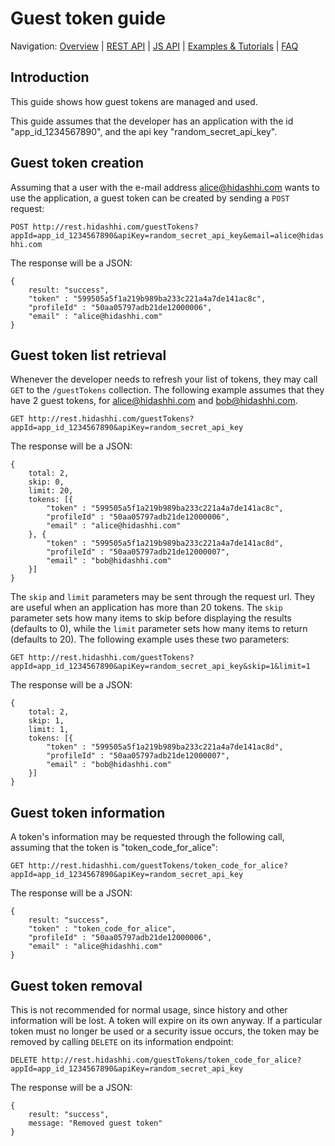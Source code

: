 # Guest token guide

Navigation:
[Overview](../overview.md) |
[REST API](../api/rest/README.md) |
[JS API](../api/js/README.md) |
[Examples & Tutorials](../samples_and_how_tos.md) |
[FAQ](../faq.md)

## Introduction
This guide shows how guest tokens are managed and used.

This guide assumes that the developer has an application with the id "app_id_1234567890", and the api key "random_secret_api_key".

## Guest token creation

Assuming that a user with the e-mail address alice@hidashhi.com wants to use the application, a guest token can be created by sending a `POST` request:

`POST http://rest.hidashhi.com/guestTokens?appId=app_id_1234567890&apiKey=random_secret_api_key&email=alice@hidashhi.com`

The response will be a JSON:

    {
        result: "success",
        "token" : "599505a5f1a219b989ba233c221a4a7de141ac8c",
        "profileId" : "50aa05797adb21de12000006",
        "email" : "alice@hidashhi.com"
    }

## Guest token list retrieval

Whenever the developer needs to refresh your list of tokens, they may call `GET` to the `/guestTokens` collection. The following example assumes that they have 2 guest tokens, for alice@hidashhi.com and bob@hidashhi.com.

`GET http://rest.hidashhi.com/guestTokens?appId=app_id_1234567890&apiKey=random_secret_api_key`

The response will be a JSON:

    {
        total: 2,
        skip: 0,
        limit: 20,
        tokens: [{
            "token" : "599505a5f1a219b989ba233c221a4a7de141ac8c",
            "profileId" : "50aa05797adb21de12000006",
            "email" : "alice@hidashhi.com"
        }, {
            "token" : "599505a5f1a219b989ba233c221a4a7de141ac8d",
            "profileId" : "50aa05797adb21de12000007",
            "email" : "bob@hidashhi.com"
        }]
    }

The `skip` and `limit` parameters may be sent through the request url. They are useful when an application has more than 20 tokens. The `skip` parameter sets how many items to skip before displaying the results (defaults to 0), while the `limit` parameter sets how many items to return (defaults to 20). The following example uses these two parameters:

`GET http://rest.hidashhi.com/guestTokens?appId=app_id_1234567890&apiKey=random_secret_api_key&skip=1&limit=1`

The response will be a JSON:

    {
        total: 2,
        skip: 1,
        limit: 1,
        tokens: [{
            "token" : "599505a5f1a219b989ba233c221a4a7de141ac8d",
            "profileId" : "50aa05797adb21de12000007",
            "email" : "bob@hidashhi.com"
        }]
    }

## Guest token information

A token's information may be requested through the following call, assuming that the token is "token_code_for_alice":

`GET http://rest.hidashhi.com/guestTokens/token_code_for_alice?appId=app_id_1234567890&apiKey=random_secret_api_key`

The response will be a JSON:

    {
        result: "success",
        "token" : "token_code_for_alice",
        "profileId" : "50aa05797adb21de12000006",
        "email" : "alice@hidashhi.com"
    }

## Guest token removal

This is not recommended for normal usage, since history and other information will be lost. A token will expire on its own anyway. If a particular token must no longer be used or a security issue occurs, the token may be removed by calling `DELETE` on its information endpoint:

`DELETE http://rest.hidashhi.com/guestTokens/token_code_for_alice?appId=app_id_1234567890&apiKey=random_secret_api_key`

The response will be a JSON:

    {
        result: "success",
        message: "Removed guest token"
    }
